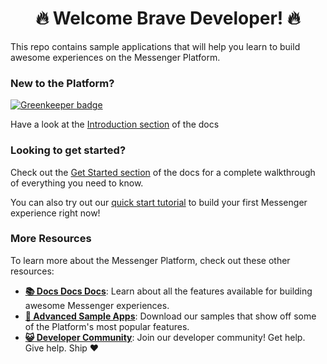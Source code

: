 <h1 align="center">🔥 Welcome Brave Developer! 🔥</h1>
  
This repo contains sample applications that will help you learn to build awesome experiences on the Messenger Platform. 

### New to the Platform?

[![Greenkeeper badge](https://badges.greenkeeper.io/devcode1981/messenger-platform-samples.svg)](https://greenkeeper.io/)

Have a look at the [Introduction section](https://developers.facebook.com/docs/messenger-platform/getting-started) of the docs

### Looking to get started?

Check out the [Get Started section](https://developers.facebook.com/docs/messenger-platform/getting-started) of the docs for a complete walkthrough of everything you need to know.

You can also try out our [quick start tutorial](https://developers.facebook.com/docs/messenger-platform/getting-started/quick-start) to build your first Messenger experience right now!

### More Resources

To learn more about the Messenger Platform, check out these other resources:

- **[📚 Docs Docs Docs](https://developers.facebook.com/docs/messenger-platform/)**: Learn about all the features available for building awesome Messenger experiences.
- **[📱 Advanced Sample Apps](https://github.com/fbsamples/messenger-bot-samples)**: Download our samples that show off some of the Platform's most popular features.
- **[😺 Developer Community](https://www.facebook.com/groups/messengerplatform/)**: Join our developer community! Get help. Give help. Ship ❤️
